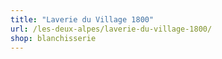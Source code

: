 ```yaml
---
title: "Laverie du Village 1800"
url: /les-deux-alpes/laverie-du-village-1800/
shop: blanchisserie
---
```

